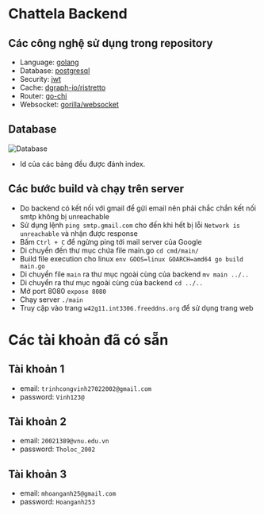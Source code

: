 # Chattela Backend 

## Các công nghệ sử dụng trong repository
+ Language: [golang](https://www.postgresql.org/docs/) 
+ Database: [postgresql](https://www.postgresql.org/docs/) 
+ Security: [jwt](https://jwt.io/)
+ Cache: [dgraph-io/ristretto](https://github.com/dgraph-io/ristretto)
+ Router: [go-chi](https://go-chi.io/#/)
+ Websocket: [gorilla/websocket](https://github.com/gorilla/websocket)
## Database
![Database](https://gcdnb.pbrd.co/images/7jF9iJD2Tp0z.png?o=1)
+ Id của các bảng đều được đánh index.
## Các bước build và chạy trên server
+ Do backend có kết nối với gmail để gửi email nên phải chắc chắn kết nối smtp không bị unreachable
+ Sử dụng lệnh ```ping smtp.gmail.com``` cho đến khi hết bị lỗi ```Network is unreachable``` và nhận được response
+ Bấm ```Ctrl + C``` để ngừng ping tới mail server của Google
+ Di chuyển đến thư mục chứa file main.go ```cd cmd/main/```
+ Build file execution cho linux ```env GOOS=linux GOARCH=amd64 go build main.go```
+ Di chuyển file ```main``` ra thư mục ngoài cùng của backend ```mv main ../..```
+ Di chuyển ra thư mục ngoài cùng của backend ```cd ../..```
+ Mở port 8080 ```expose 8080```
+ Chạy server ```./main```
+ Truy cập vào trang ```w42g11.int3306.freeddns.org``` để sử dụng trang web

# Các tài khoản đã có sẵn

## Tài khoản 1
+ email: ```trinhcongvinh27022002@gmail.com```
+ password: ```Vinh123@```

## Tài khoản 2
+ email: ```20021389@vnu.edu.vn```
+ password: ```Tholoc_2002```

## Tài khoản 3
+ email: ```mhoanganh25@gmail.com```
+ password: ```Hoanganh253```





